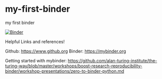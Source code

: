 # my-first-binder
my first binder

[![Binder](https://mybinder.org/badge_logo.svg)](https://mybinder.org/v2/gh/wallynovak/my-first-binder/HEAD?urlpath=lab)

Helpful Links and references!

Github: https://www.github.org
Binder: https://mybinder.org

Getting started with mybinder: https://github.com/alan-turing-institute/the-turing-way/blob/master/workshops/boost-research-reproducibility-binder/workshop-presentations/zero-to-binder-python.md


